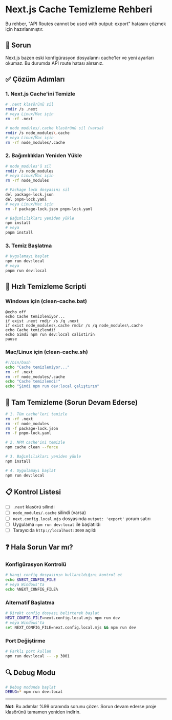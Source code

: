 # Next.js Cache Temizleme Rehberi

Bu rehber, "API Routes cannot be used with output: export" hatasını çözmek için hazırlanmıştır.

## 🚨 Sorun

Next.js bazen eski konfigürasyon dosyalarını cache'ler ve yeni ayarları okumaz. Bu durumda API route hatası alırsınız.

## ✅ Çözüm Adımları

### 1. Next.js Cache'ini Temizle
```bash
# .next klasörünü sil
rmdir /s .next
# veya Linux/Mac için
rm -rf .next

# node_modules/.cache klasörünü sil (varsa)
rmdir /s node_modules\.cache
# veya Linux/Mac için
rm -rf node_modules/.cache
```

### 2. Bağımlılıkları Yeniden Yükle
```bash
# node_modules'ü sil
rmdir /s node_modules
# veya Linux/Mac için
rm -rf node_modules

# Package lock dosyasını sil
del package-lock.json
del pnpm-lock.yaml
# veya Linux/Mac için
rm -f package-lock.json pnpm-lock.yaml

# Bağımlılıkları yeniden yükle
npm install
# veya
pnpm install
```

### 3. Temiz Başlatma
```bash
# Uygulamayı başlat
npm run dev:local
# veya
pnpm run dev:local
```

## 🔧 Hızlı Temizleme Scripti

### Windows için (clean-cache.bat)
```batch
@echo off
echo Cache temizleniyor...
if exist .next rmdir /s /q .next
if exist node_modules\.cache rmdir /s /q node_modules\.cache
echo Cache temizlendi!
echo Simdi npm run dev:local calistirin
pause
```

### Mac/Linux için (clean-cache.sh)
```bash
#!/bin/bash
echo "Cache temizleniyor..."
rm -rf .next
rm -rf node_modules/.cache
echo "Cache temizlendi!"
echo "Şimdi npm run dev:local çalıştırın"
```

## 🚀 Tam Temizleme (Sorun Devam Ederse)

```bash
# 1. Tüm cache'leri temizle
rm -rf .next
rm -rf node_modules
rm -f package-lock.json
rm -f pnpm-lock.yaml

# 2. NPM cache'ini temizle
npm cache clean --force

# 3. Bağımlılıkları yeniden yükle
npm install

# 4. Uygulamayı başlat
npm run dev:local
```

## 📋 Kontrol Listesi

- [ ] `.next` klasörü silindi
- [ ] `node_modules/.cache` silindi (varsa)
- [ ] `next.config.local.mjs` dosyasında `output: 'export'` yorum satırı
- [ ] Uygulama `npm run dev:local` ile başlatıldı
- [ ] Tarayıcıda `http://localhost:3000` açıldı

## ❓ Hala Sorun Var mı?

### Konfigürasyon Kontrolü
```bash
# Hangi config dosyasının kullanıldığını kontrol et
echo $NEXT_CONFIG_FILE
# veya Windows'ta
echo %NEXT_CONFIG_FILE%
```

### Alternatif Başlatma
```bash
# Direkt config dosyası belirterek başlat
NEXT_CONFIG_FILE=next.config.local.mjs npm run dev
# veya Windows'ta
set NEXT_CONFIG_FILE=next.config.local.mjs && npm run dev
```

### Port Değiştirme
```bash
# Farklı port kullan
npm run dev:local -- -p 3001
```

## 🔍 Debug Modu

```bash
# Debug modunda başlat
DEBUG=* npm run dev:local
```

---

**Not**: Bu adımlar %99 oranında sorunu çözer. Sorun devam ederse proje klasörünü tamamen yeniden indirin.